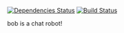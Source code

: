 [![Dependencies Status](https://d2xishtp1ojlk0.cloudfront.net/d/9806255)](http://depending.in/mingzhip/bob)
[![Build Status](https://travis-ci.org/mingzhip/bob.png?branch=master)](https://travis-ci.org/mingzhip/bob)


bob is a chat robot!
